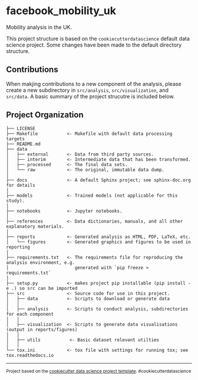 facebook_mobility_uk
==============================

Mobility analysis in the UK.

This project structure is based on the `cookiecutterdatascience` default data science project. Some changes have been made to the default directory structure.

## Contributions

When makjing contributions to a new component of the analysis, please create a new subdirectory in `src/analysis`, `src/visualization`, and `src/data`. A basic summary of the project strucutre is included below.

## Project Organization

    ├── LICENSE
    ├── Makefile           <- Makefile with default data processing targets
    ├── README.md          
    ├── data
    │   ├── external       <- Data from third party sources.
    │   ├── interim        <- Intermediate data that has been transformed.
    │   ├── processed      <- The final data sets.
    │   └── raw            <- The original, immutable data dump.
    │
    ├── docs               <- A default Sphinx project; see sphinx-doc.org for details
    │
    ├── models             <- Trained models (not applicable for this study).
    │
    ├── notebooks          <- Jupyter notebooks.
    │
    ├── references         <- Data dictionaries, manuals, and all other explanatory materials.
    │
    ├── reports            <- Generated analysis as HTML, PDF, LaTeX, etc.
    │   └── figures        <- Generated graphics and figures to be used in reporting
    │
    ├── requirements.txt   <- The requirements file for reproducing the analysis environment, e.g.
    │                         generated with `pip freeze > requirements.txt`
    │
    ├── setup.py           <- makes project pip installable (pip install -e .) so src can be imported
    ├── src                <- Source code for use in this project.
    │   ├── data           <- Scripts to download or generate data
    │   │
    │   ├── analysis       <- Scripts to conduct analysis, subdirectories for each component
    │   │
    │   ├── visualization  <- Scripts to generate data visualisations (output in reports/figures)
    │   │
    │   ├── utils           <- Basic dataset relevant utilties
    │   │
    └── tox.ini            <- tox file with settings for running tox; see tox.readthedocs.io


--------

<p><small>Project based on the <a target="_blank" href="https://drivendata.github.io/cookiecutter-data-science/">cookiecutter data science project template</a>. #cookiecutterdatascience</small></p>
